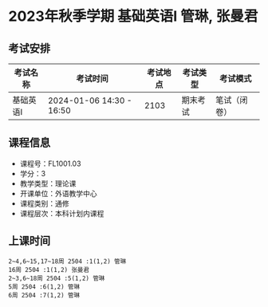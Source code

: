 # 2023年秋季学期 基础英语I 管琳, 张曼君




## 考试安排

| 考试名称 | 考试时间 | 考试地点 | 考试类型 | 考试模式 |
| -------- | -------- | -------- | -------- | -------- |
| 基础英语I | 2024-01-06 14:30 - 16:50 | 2103 | 期末考试 | 笔试（闭卷） |





## 课程信息

- 课程号：FL1001.03
- 学分：3
- 教学类型：理论课
- 开课单位：外语教学中心
- 课程类别：通修
- 课程层次：本科计划内课程

## 上课时间

```
2~4,6~15,17~18周 2504 :1(1,2) 管琳
16周 2504 :1(1,2) 张曼君
2~3,6~18周 2504 :5(1,2) 管琳
5周 2504 :6(1,2) 管琳
6周 2504 :7(1,2) 管琳
```

